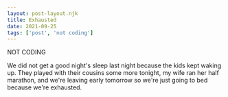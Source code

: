 ```yaml
---
layout: post-layout.njk
title: Exhausted
date: 2021-09-25
tags: ['post', 'not coding']
---
```

<!-- Excerpt Start -->
NOT CODING
<!-- Excerpt End -->

We did not get a good night's sleep last night because the kids kept waking up. They played with their cousins some more tonight, my wife ran her half marathon, and we're leaving early tomorrow so we're just going to bed because we're exhausted.

